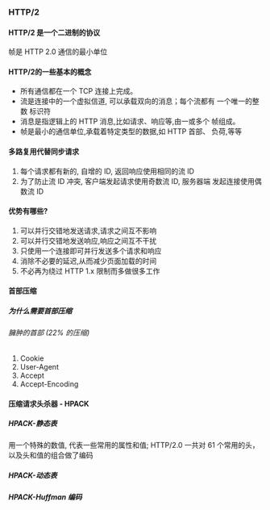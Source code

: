 ### HTTP/2

#### HTTP/2 是⼀个⼆进制的协议

帧是 HTTP 2.0 通信的最⼩单位



#### HTTP/2的⼀些基本的概念

- 所有通信都在⼀个 TCP 连接上完成。
- 流是连接中的⼀个虚拟信道, 可以承载双向的消息；每个流都有 ⼀个唯⼀的整数 标识符
- 消息是指逻辑上的 HTTP 消息,⽐如请求、响应等,由⼀或多个 帧组成。
- 帧是最⼩的通信单位,承载着特定类型的数据,如 HTTP ⾸部、 负荷,等等



#### 多路复⽤代替同步请求

1. 每个请求都有新的, ⾃增的 ID, 返回响应使⽤相同的流 ID 
2. 为了防⽌流 ID 冲突, 客户端发起请求使⽤奇数流 ID, 服务器端 发起连接使⽤偶数流 ID



#### 优势有哪些?

1. 可以并⾏交错地发送请求,请求之间互不影响
2. 可以并⾏交错地发送响应,响应之间互不⼲扰
3. 只使⽤⼀个连接即可并⾏发送多个请求和响应
4. 消除不必要的延迟,从⽽减少⻚⾯加载的时间
5. 不必再为绕过 HTTP 1.x 限制⽽多做很多⼯作



#### ⾸部压缩

##### 为什么需要⾸部压缩 

###### 臃肿的⾸部 (22% 的压缩)

1. Cookie
2. User-Agent
3. Accept
4. Accept-Encoding



#### 压缩请求头杀器  - HPACK

##### HPACK-静态表

用一个特殊的数值, 代表一些常用的属性和值; HTTP/2.0 ⼀共对 61 个常⽤的头，以及头和值的组合做了编码

##### HPACK-动态表

##### HPACK-Huffman 编码 







































